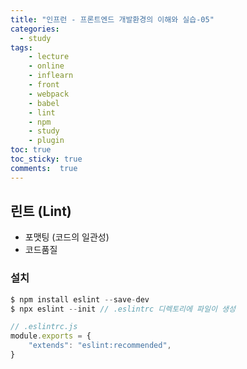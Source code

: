 ```yaml
---
title: "인프런 - 프론트엔드 개발환경의 이해와 실습-05"
categories: 
  - study
tags: 
    - lecture
    - online
    - inflearn
    - front
    - webpack
    - babel
    - lint
    - npm
    - study
    - plugin
toc: true
toc_sticky: true
comments:  true
---
```


## 린트 (Lint)
- 포맷팅 (코드의 일관성)
- 코드품질
  
### 설치

``` javascript
$ npm install eslint --save-dev
$ npx eslint --init // .eslintrc 디렉토리에 파일이 생성
```

``` javascript
// .eslintrc.js
module.exports = {
    "extends": "eslint:recommended",
}
```